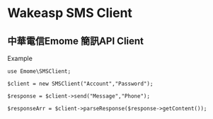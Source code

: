 # Wakeasp SMS Client 

## 中華電信Emome 簡訊API Client 

Example

```
use Emome\SMSClient;

$client = new SMSClient("Account","Password");

$response = $client->send("Message","Phone");

$responseArr = $client->parseResponse($response->getContent());
```
